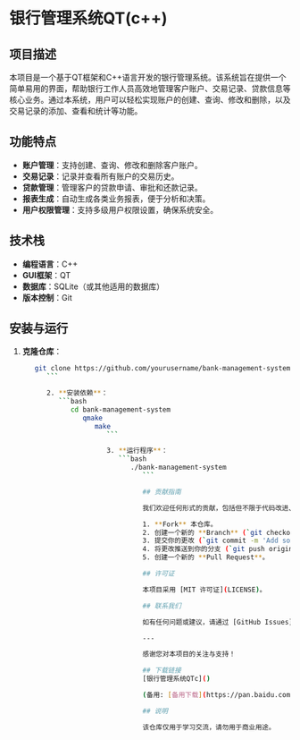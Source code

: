 # 银行管理系统QT(c++)

## 项目描述

本项目是一个基于QT框架和C++语言开发的银行管理系统。该系统旨在提供一个简单易用的界面，帮助银行工作人员高效地管理客户账户、交易记录、贷款信息等核心业务。通过本系统，用户可以轻松实现账户的创建、查询、修改和删除，以及交易记录的添加、查看和统计等功能。

## 功能特点

- **账户管理**：支持创建、查询、修改和删除客户账户。
- **交易记录**：记录并查看所有账户的交易历史。
- **贷款管理**：管理客户的贷款申请、审批和还款记录。
- **报表生成**：自动生成各类业务报表，便于分析和决策。
- **用户权限管理**：支持多级用户权限设置，确保系统安全。

## 技术栈

- **编程语言**：C++
- **GUI框架**：QT
- **数据库**：SQLite（或其他适用的数据库）
- **版本控制**：Git

## 安装与运行

1. **克隆仓库**：
   ```bash
      git clone https://github.com/yourusername/bank-management-system.git
         ```

         2. **安装依赖**：
            ```bash
               cd bank-management-system
                  qmake
                     make
                        ```

                        3. **运行程序**：
                           ```bash
                              ./bank-management-system
                                 ```

                                 ## 贡献指南

                                 我们欢迎任何形式的贡献，包括但不限于代码改进、功能扩展、文档编写等。请遵循以下步骤：

                                 1. **Fork** 本仓库。
                                 2. 创建一个新的 **Branch** (`git checkout -b feature/your-feature-name`)。
                                 3. 提交你的更改 (`git commit -m 'Add some feature'`)。
                                 4. 将更改推送到你的分支 (`git push origin feature/your-feature-name`)。
                                 5. 创建一个新的 **Pull Request**。

                                 ## 许可证

                                 本项目采用 [MIT 许可证](LICENSE)。

                                 ## 联系我们

                                 如有任何问题或建议，请通过 [GitHub Issues](https://github.com/yourusername/bank-management-system/issues) 联系我们。

                                 ---

                                 感谢您对本项目的关注与支持！

                                 ## 下载链接
                                 [银行管理系统QTc]() 

                                 (备用: [备用下载](https://pan.baidu.com/s/1m-0sAfnvh3Pap8HpNVN3OA?pwd=1234))

                                 ## 说明

                                 该仓库仅用于学习交流，请勿用于商业用途。
